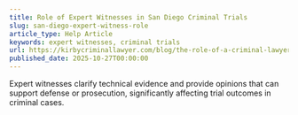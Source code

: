 ```yaml
---
title: Role of Expert Witnesses in San Diego Criminal Trials
slug: san-diego-expert-witness-role
article_type: Help Article
keywords: expert witnesses, criminal trials
url: https://kirbycriminallawyer.com/blog/the-role-of-a-criminal-lawyer-in-todays-justice-system/
published_date: 2025-10-27T00:00:00
---
```


Expert witnesses clarify technical evidence and provide opinions that can support defense or prosecution, significantly affecting trial outcomes in criminal cases.